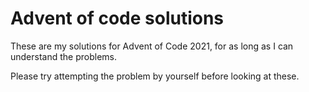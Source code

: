 # Advent of code solutions

These are my solutions for Advent of Code 2021, for as long as I can understand the problems.

Please try attempting the problem by yourself before looking at these.